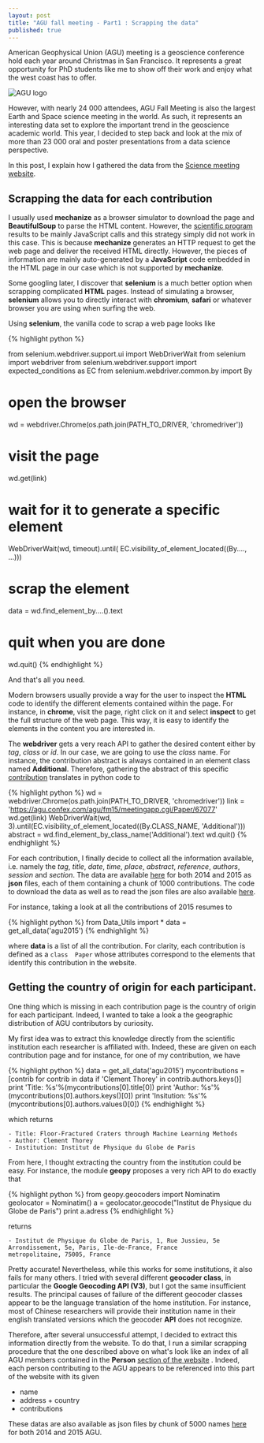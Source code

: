 ```yaml
---
layout: post
title: "AGU fall meeting - Part1 : Scrapping the data"
published: true
---
```


American Geophysical  Union (AGU)  meeting is a  geoscience conference
hold  each year  around Christmas  in San  Francisco. It  represents a
great opportunity for PhD students like  me to show off their work and
enjoy what the west coast has to offer.

![AGU logo](https://meetings.agu.org/meetings/files/2014/04/fm300x200.jpg)

However, with  nearly 24 000 attendees,  AGU Fall Meeting is  also the
largest Earth  and Space  science meeting  in the  world. As  such, it
represents an  interesting data set to  explore the important  trend in
the geoscience academic  world. This year, I decided to  step back and
look at the mix of more than 23 000 oral and poster presentations from
a data science perspective.

In  this   post,  I  explain  how   I  gathered  the  data   from  the
[Science meeting website](https://fallmeeting.agu.org/2015/scientific-program/).

## Scrapping the data for each contribution

I usually  used **mechanize** as  a browser simulator to  download the
page and  **BeautifulSoup** to parse  the HTML content.   However, the
[scientific   program](https://agu.confex.com/agu/fm15/meetingapp.cgi)
results to  be mainly JavaScript  calls and this strategy  simply did
not work in this case.   This is because **mechanize** generates an
HTTP  request to  get  the  web page  and  deliver  the received  HTML
directly.    However,   the   pieces   of   information   are   mainly
auto-generated by a  **JavaScript** code embedded in the  HTML page in
our case which is not supported by **mechanize**.

Some googling  later, I  discover that **selenium**  is a  much better
option  when   scrapping  complicated  **HTML**  pages.    Instead  of
simulating  a browser,  **selenium** allows  you to  directly interact
with **chromium**, **safari**  or whatever browser you  are using when
surfing the web.

Using **selenium**, the vanilla code to scrap a web page looks like

{% highlight python %}

from selenium.webdriver.support.ui import WebDriverWait
from selenium import webdriver
from selenium.webdriver.support import expected_conditions as EC
from selenium.webdriver.common.by import By

# open the browser
wd = webdriver.Chrome(os.path.join(PATH_TO_DRIVER, 'chromedriver'))

# visit the page 
wd.get(link)

# wait for it to generate a specific element
WebDriverWait(wd, timeout).until(
            EC.visibility_of_element_located((By...., ...)))

# scrap the element
data = wd.find_element_by....().text

# quit when you are done
wd.quit()
{% endhighlight %}

And that's all you need. 

Modern browsers  usually provide  a way  for the  user to  inspect the
**HTML** code to identify the  different elements contained within the
page. For instance,  in **chrome**, visit the page, right  click on it
and select **inspect** to get the full structure of the web page. This
way,  it is  easy to  identify  the elements  in the  content you  are
interested  in. 

The **webdriver** gets a very reach  API to gather the desired content
either by *tag*, *class* or *id*. In our case, we are going to use the
*class*  name.   For instance,  the  contribution  abstract is  always
contained  in  an  element  class  named  **Additional**.   Therefore,
gathering       the       abstract        of       this       specific
[contribution](https://agu.confex.com/agu/fm15/meetingapp.cgi/Paper/67077)
translates in python code to

{% highlight python %}
wd = webdriver.Chrome(os.path.join(PATH_TO_DRIVER, 'chromedriver'))
link = 'https://agu.confex.com/agu/fm15/meetingapp.cgi/Paper/67077'
wd.get(link)
WebDriverWait(wd, 3).until(EC.visibility_of_element_located((By.CLASS_NAME, 'Additional')))
abstract = wd.find_element_by_class_name('Additional').text
wd.quit()
{% endhighlight %}

For each contribution, I finally decide to collect all the information
available, i.e.   namely the *tag*, *title*,  *date*, *time*, *place*,
*abstract*, *reference*, *authors*, *session*  and *section*. The data
are                                                          available
[here](https://github.com/cthorey/agu_data/tree/master/agu_data/Data/)
for both  2014 and 2015 as  **json** files, each of  them containing a
chunk of 1000 contributions. The code  to download the data as well as
to     read     the     json      files     are     also     available
[here](https://github.com/cthorey/agu_data/tree/master/agu_data).

For instance, taking  a look at all the contributions  of 2015 resumes
to

{% highlight python %}
from Data_Utils import *
data = get_all_data('agu2015')
{% endhighlight %}

where **data**  is a list of  all the contribution. For  clarity, each
contribution  is  defined  as   a  ``class  Paper``  whose  attributes
correspond to the elements that identify this contribution in the website.

## Getting the country of origin for each participant.

One thing which is missing in each contribution page is the country of
origin for  each participant. Indeed,  I wanted to  take a look  a the
geographic distribution of AGU contributors by curiosity.

My  first  idea  was  to  extract this  knowledge  directly  from  the
scientific  institution each  researcher  is  affiliated with.  Indeed,
these are given on each contribution page and for instance, for one of
my contribution, we have

{% highlight python %}
data = get_all_data('agu2015')
mycontributions = [contrib for contrib in data if 'Clement Thorey' in contrib.authors.keys()]
print 'Title: %s'%(mycontributions[0].title[0])
print 'Author: %s'%(mycontributions[0].authors.keys()[0])
print 'Insitution: %s'%(mycontributions[0].authors.values()[0])
{% endhighlight %}

which returns


    - Title: Floor-Fractured Craters through Machine Learning Methods
    - Author: Clement Thorey
    - Institution: Institut de Physique du Globe de Paris

From here, I thought extracting the country from the institution could
be easy.  For instance,  the module **geopy** proposes  a very
rich API to do exactly that

{% highlight python %}
from geopy.geocoders import Nominatim
geolocator = Nominatim()
a = geolocator.geocode("Institut de Physique du Globe de Paris")
print a.adress
{% endhighlight %}

returns

    - Institut de Physique du Globe de Paris, 1, Rue Jussieu, 5e
    Arrondissement, 5e, Paris, Ile-de-France, France
    metropolitaine, 75005, France

Pretty accurate! Nevertheless, while this works for some institutions,
it  also  fails  for  many  others. I  tried  with  several  different
**geocoder class**,  in particular the **Google  Geocoding API (V3)**,
but  I got  the same  insufficient results.   The principal  causes of
failure of  the different geocoder  classes appear to be  the language
translation of  the home institution.   For instance, most  of Chinese
researchers  will  provide  their  institution name  in  their  english
translated versions which the geocoder **API** does not recognize.

Therefore, after  several unsuccessful  attempt, I decided  to extract
this  information directly  from the  website.  To  do that,  I run  a
similar scrapping  procedure that  the one  described above  on what's
look like  an index  of all  AGU members  contained in  the **Person**
[section of the website](https://agu.confex.com/agu/fm15/meetingapp.cgi/Person/1)
. Indeed, each person contributing to the AGU appears to be referenced
into this part of the website with its given

- name
- address + country
- contributions 

These datas  are also available as  json files by chunk  of 5000 names
[here](https://github.com/cthorey/agu_data/tree/master/agu_data/Data)
for both 2014 and 2015 AGU.

